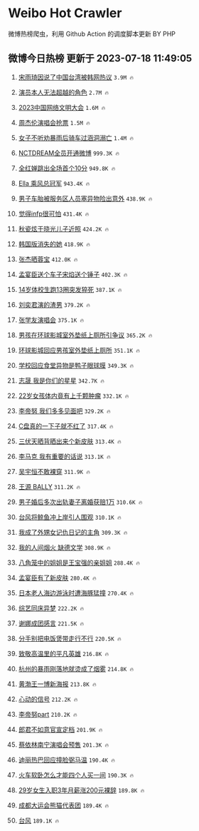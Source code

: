# Weibo Hot Crawler 



微博热榜爬虫，利用 Github Action 的调度脚本更新 BY PHP 


## 微博今日热榜 更新于 2023-07-18 11:49:05 
1. [宋雨琦因说了中国台湾被韩网热议](https://s.weibo.com/weibo?q=%23%E5%AE%8B%E9%9B%A8%E7%90%A6%E5%9B%A0%E8%AF%B4%E4%BA%86%E4%B8%AD%E5%9B%BD%E5%8F%B0%E6%B9%BE%E8%A2%AB%E9%9F%A9%E7%BD%91%E7%83%AD%E8%AE%AE%23&t=31&band_rank=1&Refer=top) `3.9M 🔥` 

1. [演员本人无法超越的角色](https://s.weibo.com/weibo?q=%23%E6%BC%94%E5%91%98%E6%9C%AC%E4%BA%BA%E6%97%A0%E6%B3%95%E8%B6%85%E8%B6%8A%E7%9A%84%E8%A7%92%E8%89%B2%23&t=31&band_rank=2&Refer=top) `2.7M 🔥` 

1. [2023中国网络文明大会](https://s.weibo.com/weibo?q=%232023%E4%B8%AD%E5%9B%BD%E7%BD%91%E7%BB%9C%E6%96%87%E6%98%8E%E5%A4%A7%E4%BC%9A%23&t=31&band_rank=3&Refer=top) `1.6M 🔥` 

1. [周杰伦演唱会抢票](https://s.weibo.com/weibo?q=%E5%91%A8%E6%9D%B0%E4%BC%A6%E6%BC%94%E5%94%B1%E4%BC%9A%E6%8A%A2%E7%A5%A8&t=31&band_rank=4&Refer=top) `1.5M 🔥` 

1. [女子不听劝暴雨后骑车过涵洞溺亡](https://s.weibo.com/weibo?q=%23%E5%A5%B3%E5%AD%90%E4%B8%8D%E5%90%AC%E5%8A%9D%E6%9A%B4%E9%9B%A8%E5%90%8E%E9%AA%91%E8%BD%A6%E8%BF%87%E6%B6%B5%E6%B4%9E%E6%BA%BA%E4%BA%A1%23&t=31&band_rank=5&Refer=top) `1.4M 🔥` 

1. [NCTDREAM全员开通微博](https://s.weibo.com/weibo?q=%23NCTDREAM%E5%85%A8%E5%91%98%E5%BC%80%E9%80%9A%E5%BE%AE%E5%8D%9A%23&t=31&band_rank=6&Refer=top) `999.3K 🔥` 

1. [全红婵跳出全场首个10分](https://s.weibo.com/weibo?q=%23%E5%85%A8%E7%BA%A2%E5%A9%B5%E8%B7%B3%E5%87%BA%E5%85%A8%E5%9C%BA%E9%A6%96%E4%B8%AA10%E5%88%86%23&t=31&band_rank=7&Refer=top) `949.8K 🔥` 

1. [Ella 乘风总冠军](https://s.weibo.com/weibo?q=Ella%20%E4%B9%98%E9%A3%8E%E6%80%BB%E5%86%A0%E5%86%9B&t=31&band_rank=8&Refer=top) `943.4K 🔥` 

1. [男子车胎被服务区人员塞异物险出意外](https://s.weibo.com/weibo?q=%23%E7%94%B7%E5%AD%90%E8%BD%A6%E8%83%8E%E8%A2%AB%E6%9C%8D%E5%8A%A1%E5%8C%BA%E4%BA%BA%E5%91%98%E5%A1%9E%E5%BC%82%E7%89%A9%E9%99%A9%E5%87%BA%E6%84%8F%E5%A4%96%23&t=31&band_rank=9&Refer=top) `438.9K 🔥` 

1. [觉得infp很可怕](https://s.weibo.com/weibo?q=%E8%A7%89%E5%BE%97infp%E5%BE%88%E5%8F%AF%E6%80%95&t=31&band_rank=10&Refer=top) `431.4K 🔥` 

1. [秋瓷炫于晓光儿子近照](https://s.weibo.com/weibo?q=%23%E7%A7%8B%E7%93%B7%E7%82%AB%E4%BA%8E%E6%99%93%E5%85%89%E5%84%BF%E5%AD%90%E8%BF%91%E7%85%A7%23&t=31&band_rank=11&Refer=top) `424.2K 🔥` 

1. [韩国版消失的她](https://s.weibo.com/weibo?q=%23%E9%9F%A9%E5%9B%BD%E7%89%88%E6%B6%88%E5%A4%B1%E7%9A%84%E5%A5%B9%23&t=31&band_rank=12&Refer=top) `418.9K 🔥` 

1. [张杰晒蓉宝](https://s.weibo.com/weibo?q=%23%E5%BC%A0%E6%9D%B0%E6%99%92%E8%93%89%E5%AE%9D%23&t=31&band_rank=13&Refer=top) `412.0K 🔥` 

1. [孟宴臣送个车子宋焰送个锤子](https://s.weibo.com/weibo?q=%23%E5%AD%9F%E5%AE%B4%E8%87%A3%E9%80%81%E4%B8%AA%E8%BD%A6%E5%AD%90%E5%AE%8B%E7%84%B0%E9%80%81%E4%B8%AA%E9%94%A4%E5%AD%90%23&t=31&band_rank=14&Refer=top) `402.3K 🔥` 

1. [14岁体校生跑13圈突发猝死](https://s.weibo.com/weibo?q=%2314%E5%B2%81%E4%BD%93%E6%A0%A1%E7%94%9F%E8%B7%9113%E5%9C%88%E7%AA%81%E5%8F%91%E7%8C%9D%E6%AD%BB%23&t=31&band_rank=15&Refer=top) `387.1K 🔥` 

1. [刘奕君演的渣男](https://s.weibo.com/weibo?q=%E5%88%98%E5%A5%95%E5%90%9B%E6%BC%94%E7%9A%84%E6%B8%A3%E7%94%B7&t=31&band_rank=16&Refer=top) `379.2K 🔥` 

1. [张学友演唱会](https://s.weibo.com/weibo?q=%E5%BC%A0%E5%AD%A6%E5%8F%8B%E6%BC%94%E5%94%B1%E4%BC%9A&t=31&band_rank=17&Refer=top) `375.1K 🔥` 

1. [男孩在环球影城室外垫纸上厕所引争议](https://s.weibo.com/weibo?q=%23%E7%94%B7%E5%AD%A9%E5%9C%A8%E7%8E%AF%E7%90%83%E5%BD%B1%E5%9F%8E%E5%AE%A4%E5%A4%96%E5%9E%AB%E7%BA%B8%E4%B8%8A%E5%8E%95%E6%89%80%E5%BC%95%E4%BA%89%E8%AE%AE%23&t=31&band_rank=18&Refer=top) `365.2K 🔥` 

1. [环球影城回应男孩室外垫纸上厕所](https://s.weibo.com/weibo?q=%23%E7%8E%AF%E7%90%83%E5%BD%B1%E5%9F%8E%E5%9B%9E%E5%BA%94%E7%94%B7%E5%AD%A9%E5%AE%A4%E5%A4%96%E5%9E%AB%E7%BA%B8%E4%B8%8A%E5%8E%95%E6%89%80%23&t=31&band_rank=19&Refer=top) `351.1K 🔥` 

1. [学校回应食堂异物是鸭子眼球膜](https://s.weibo.com/weibo?q=%23%E5%AD%A6%E6%A0%A1%E5%9B%9E%E5%BA%94%E9%A3%9F%E5%A0%82%E5%BC%82%E7%89%A9%E6%98%AF%E9%B8%AD%E5%AD%90%E7%9C%BC%E7%90%83%E8%86%9C%23&t=31&band_rank=20&Refer=top) `349.3K 🔥` 

1. [志晟 我是你们的星星](https://s.weibo.com/weibo?q=%E5%BF%97%E6%99%9F%20%E6%88%91%E6%98%AF%E4%BD%A0%E4%BB%AC%E7%9A%84%E6%98%9F%E6%98%9F&t=31&band_rank=21&Refer=top) `342.7K 🔥` 

1. [22岁女孩体内竟有上千颗肿瘤](https://s.weibo.com/weibo?q=%2322%E5%B2%81%E5%A5%B3%E5%AD%A9%E4%BD%93%E5%86%85%E7%AB%9F%E6%9C%89%E4%B8%8A%E5%8D%83%E9%A2%97%E8%82%BF%E7%98%A4%23&t=31&band_rank=22&Refer=top) `332.1K 🔥` 

1. [李帝努 我们多多见面吧](https://s.weibo.com/weibo?q=%E6%9D%8E%E5%B8%9D%E5%8A%AA%20%E6%88%91%E4%BB%AC%E5%A4%9A%E5%A4%9A%E8%A7%81%E9%9D%A2%E5%90%A7&t=31&band_rank=23&Refer=top) `329.2K 🔥` 

1. [C盘真的一下子就不红了](https://s.weibo.com/weibo?q=%23C%E7%9B%98%E7%9C%9F%E7%9A%84%E4%B8%80%E4%B8%8B%E5%AD%90%E5%B0%B1%E4%B8%8D%E7%BA%A2%E4%BA%86%23&t=31&band_rank=24&Refer=top) `317.4K 🔥` 

1. [三伏天晒背晒出来个新皮肤](https://s.weibo.com/weibo?q=%23%E4%B8%89%E4%BC%8F%E5%A4%A9%E6%99%92%E8%83%8C%E6%99%92%E5%87%BA%E6%9D%A5%E4%B8%AA%E6%96%B0%E7%9A%AE%E8%82%A4%23&t=31&band_rank=25&Refer=top) `313.4K 🔥` 

1. [李马克 我有重要的话说](https://s.weibo.com/weibo?q=%E6%9D%8E%E9%A9%AC%E5%85%8B%20%E6%88%91%E6%9C%89%E9%87%8D%E8%A6%81%E7%9A%84%E8%AF%9D%E8%AF%B4&t=31&band_rank=26&Refer=top) `313.1K 🔥` 

1. [吴宇恒不敢裸穿](https://s.weibo.com/weibo?q=%23%E5%90%B4%E5%AE%87%E6%81%92%E4%B8%8D%E6%95%A2%E8%A3%B8%E7%A9%BF%23&t=31&band_rank=27&Refer=top) `311.9K 🔥` 

1. [王源 BALLY](https://s.weibo.com/weibo?q=%E7%8E%8B%E6%BA%90%20BALLY&t=31&band_rank=28&Refer=top) `311.2K 🔥` 

1. [男子婚后多次出轨妻子离婚获赔1万](https://s.weibo.com/weibo?q=%23%E7%94%B7%E5%AD%90%E5%A9%9A%E5%90%8E%E5%A4%9A%E6%AC%A1%E5%87%BA%E8%BD%A8%E5%A6%BB%E5%AD%90%E7%A6%BB%E5%A9%9A%E8%8E%B7%E8%B5%941%E4%B8%87%23&t=31&band_rank=29&Refer=top) `310.6K 🔥` 

1. [台风将鲸鱼冲上岸引人围观](https://s.weibo.com/weibo?q=%23%E5%8F%B0%E9%A3%8E%E5%B0%86%E9%B2%B8%E9%B1%BC%E5%86%B2%E4%B8%8A%E5%B2%B8%E5%BC%95%E4%BA%BA%E5%9B%B4%E8%A7%82%23&t=31&band_rank=30&Refer=top) `310.1K 🔥` 

1. [我成了外甥女记仇日记的主角](https://s.weibo.com/weibo?q=%23%E6%88%91%E6%88%90%E4%BA%86%E5%A4%96%E7%94%A5%E5%A5%B3%E8%AE%B0%E4%BB%87%E6%97%A5%E8%AE%B0%E7%9A%84%E4%B8%BB%E8%A7%92%23&t=31&band_rank=31&Refer=top) `309.3K 🔥` 

1. [我的人间烟火 缺德文学](https://s.weibo.com/weibo?q=%E6%88%91%E7%9A%84%E4%BA%BA%E9%97%B4%E7%83%9F%E7%81%AB%20%E7%BC%BA%E5%BE%B7%E6%96%87%E5%AD%A6&t=31&band_rank=32&Refer=top) `308.9K 🔥` 

1. [八角笼中的姐姐是王宝强的亲姐姐](https://s.weibo.com/weibo?q=%23%E5%85%AB%E8%A7%92%E7%AC%BC%E4%B8%AD%E7%9A%84%E5%A7%90%E5%A7%90%E6%98%AF%E7%8E%8B%E5%AE%9D%E5%BC%BA%E7%9A%84%E4%BA%B2%E5%A7%90%E5%A7%90%23&t=31&band_rank=33&Refer=top) `288.4K 🔥` 

1. [孟宴臣有了新皮肤](https://s.weibo.com/weibo?q=%E5%AD%9F%E5%AE%B4%E8%87%A3%E6%9C%89%E4%BA%86%E6%96%B0%E7%9A%AE%E8%82%A4&t=31&band_rank=34&Refer=top) `280.4K 🔥` 

1. [日本老人海边游泳时遭海豚猛撞](https://s.weibo.com/weibo?q=%23%E6%97%A5%E6%9C%AC%E8%80%81%E4%BA%BA%E6%B5%B7%E8%BE%B9%E6%B8%B8%E6%B3%B3%E6%97%B6%E9%81%AD%E6%B5%B7%E8%B1%9A%E7%8C%9B%E6%92%9E%23&t=31&band_rank=35&Refer=top) `270.4K 🔥` 

1. [综艺同床异梦](https://s.weibo.com/weibo?q=%E7%BB%BC%E8%89%BA%E5%90%8C%E5%BA%8A%E5%BC%82%E6%A2%A6&t=31&band_rank=36&Refer=top) `222.2K 🔥` 

1. [谢娜成团感言](https://s.weibo.com/weibo?q=%23%E8%B0%A2%E5%A8%9C%E6%88%90%E5%9B%A2%E6%84%9F%E8%A8%80%23&t=31&band_rank=37&Refer=top) `221.5K 🔥` 

1. [分手别把电饭煲带走行不行](https://s.weibo.com/weibo?q=%23%E5%88%86%E6%89%8B%E5%88%AB%E6%8A%8A%E7%94%B5%E9%A5%AD%E7%85%B2%E5%B8%A6%E8%B5%B0%E8%A1%8C%E4%B8%8D%E8%A1%8C%23&t=31&band_rank=38&Refer=top) `220.5K 🔥` 

1. [致敬高温里的平凡英雄](https://s.weibo.com/weibo?q=%23%E8%87%B4%E6%95%AC%E9%AB%98%E6%B8%A9%E9%87%8C%E7%9A%84%E5%B9%B3%E5%87%A1%E8%8B%B1%E9%9B%84%23&t=31&band_rank=39&Refer=top) `216.8K 🔥` 

1. [杭州的暴雨刚落地就烫成了烟雾](https://s.weibo.com/weibo?q=%23%E6%9D%AD%E5%B7%9E%E7%9A%84%E6%9A%B4%E9%9B%A8%E5%88%9A%E8%90%BD%E5%9C%B0%E5%B0%B1%E7%83%AB%E6%88%90%E4%BA%86%E7%83%9F%E9%9B%BE%23&t=31&band_rank=40&Refer=top) `214.8K 🔥` 

1. [黄渤王一博新海报](https://s.weibo.com/weibo?q=%E9%BB%84%E6%B8%A4%E7%8E%8B%E4%B8%80%E5%8D%9A%E6%96%B0%E6%B5%B7%E6%8A%A5&t=31&band_rank=41&Refer=top) `213.8K 🔥` 

1. [心动的信号](https://s.weibo.com/weibo?q=%E5%BF%83%E5%8A%A8%E7%9A%84%E4%BF%A1%E5%8F%B7&t=31&band_rank=42&Refer=top) `212.2K 🔥` 

1. [李帝努part](https://s.weibo.com/weibo?q=%E6%9D%8E%E5%B8%9D%E5%8A%AApart&t=31&band_rank=43&Refer=top) `210.2K 🔥` 

1. [郎君不如意官宣定档](https://s.weibo.com/weibo?q=%23%E9%83%8E%E5%90%9B%E4%B8%8D%E5%A6%82%E6%84%8F%E5%AE%98%E5%AE%A3%E5%AE%9A%E6%A1%A3%23&t=31&band_rank=44&Refer=top) `201.9K 🔥` 

1. [蔡依林南宁演唱会预售](https://s.weibo.com/weibo?q=%23%E8%94%A1%E4%BE%9D%E6%9E%97%E5%8D%97%E5%AE%81%E6%BC%94%E5%94%B1%E4%BC%9A%E9%A2%84%E5%94%AE%23&t=31&band_rank=45&Refer=top) `201.3K 🔥` 

1. [迪丽热巴回应撞脸弼马温](https://s.weibo.com/weibo?q=%23%E8%BF%AA%E4%B8%BD%E7%83%AD%E5%B7%B4%E5%9B%9E%E5%BA%94%E6%92%9E%E8%84%B8%E5%BC%BC%E9%A9%AC%E6%B8%A9%23&t=31&band_rank=46&Refer=top) `190.4K 🔥` 

1. [火车软卧怎么才能四个人买一间](https://s.weibo.com/weibo?q=%23%E7%81%AB%E8%BD%A6%E8%BD%AF%E5%8D%A7%E6%80%8E%E4%B9%88%E6%89%8D%E8%83%BD%E5%9B%9B%E4%B8%AA%E4%BA%BA%E4%B9%B0%E4%B8%80%E9%97%B4%23&t=31&band_rank=47&Refer=top) `190.3K 🔥` 

1. [29岁女生入职3年月薪涨200元裸辞](https://s.weibo.com/weibo?q=%2329%E5%B2%81%E5%A5%B3%E7%94%9F%E5%85%A5%E8%81%8C3%E5%B9%B4%E6%9C%88%E8%96%AA%E6%B6%A8200%E5%85%83%E8%A3%B8%E8%BE%9E%23&t=31&band_rank=48&Refer=top) `189.8K 🔥` 

1. [成都大运会熊猫代表团](https://s.weibo.com/weibo?q=%23%E6%88%90%E9%83%BD%E5%A4%A7%E8%BF%90%E4%BC%9A%E7%86%8A%E7%8C%AB%E4%BB%A3%E8%A1%A8%E5%9B%A2%23&t=31&band_rank=49&Refer=top) `189.4K 🔥` 

1. [台风](https://s.weibo.com/weibo?q=%E5%8F%B0%E9%A3%8E&t=31&band_rank=50&Refer=top) `189.1K 🔥` 

